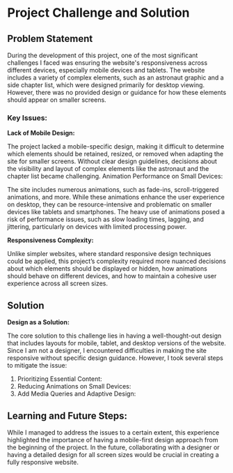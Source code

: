 # Project Challenge and Solution

## Problem Statement

During the development of this project, one of the most significant challenges I faced was ensuring the website's responsiveness across different devices, especially mobile devices and tablets. The website includes a variety of complex elements, such as an astronaut graphic and a side chapter list, which were designed primarily for desktop viewing. However, there was no provided design or guidance for how these elements should appear on smaller screens.

### Key Issues:

**Lack of Mobile Design:**

The project lacked a mobile-specific design, making it difficult to determine which elements should be retained, resized, or removed when adapting the site for smaller screens. Without clear design guidelines, decisions about the visibility and layout of complex elements like the astronaut and the chapter list became challenging.
Animation Performance on Small Devices:

The site includes numerous animations, such as fade-ins, scroll-triggered animations, and more. While these animations enhance the user experience on desktop, they can be resource-intensive and problematic on smaller devices like tablets and smartphones. The heavy use of animations posed a risk of performance issues, such as slow loading times, lagging, and jittering, particularly on devices with limited processing power.

**Responsiveness Complexity:**

Unlike simpler websites, where standard responsive design techniques could be applied, this project’s complexity required more nuanced decisions about which elements should be displayed or hidden, how animations should behave on different devices, and how to maintain a cohesive user experience across all screen sizes.

## Solution

**Design as a Solution:**

The core solution to this challenge lies in having a well-thought-out design that includes layouts for mobile, tablet, and desktop versions of the website. Since I am not a designer, I encountered difficulties in making the site responsive without specific design guidance. However, I took several steps to mitigate the issue:

1. Prioritizing Essential Content:
2. Reducing Animations on Small Devices:
3. Add Media Queries and Adaptive Design:

## Learning and Future Steps:

While I managed to address the issues to a certain extent, this experience highlighted the importance of having a mobile-first design approach from the beginning of the project. In the future, collaborating with a designer or having a detailed design for all screen sizes would be crucial in creating a fully responsive website.
